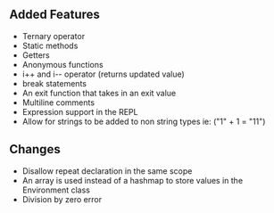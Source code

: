 ## Added Features
- Ternary operator
- Static methods
- Getters
- Anonymous functions
- i++ and i-- operator (returns updated value)
- break statements
- An exit function that takes in an exit value
- Multiline comments
- Expression support in the REPL
- Allow for strings to be added to non string types ie: ("1" + 1 = "11")
## Changes
- Disallow repeat declaration in the same scope
- An array is used instead of a hashmap to store values in the Environment class
- Division by zero error
